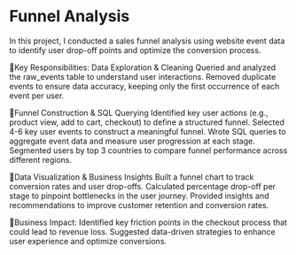 # Funnel Analysis
In this project, I conducted a sales funnel analysis using website event data to identify user drop-off points and optimize the conversion process.

🔹Key Responsibilities:
Data Exploration & Cleaning
Queried and analyzed the raw_events table to understand user interactions.
Removed duplicate events to ensure data accuracy, keeping only the first occurrence of each event per user.

🔹Funnel Construction & SQL Querying
Identified key user actions (e.g., product view, add to cart, checkout) to define a structured funnel. Selected 4-6 key user events to construct a meaningful funnel.
Wrote SQL queries to aggregate event data and measure user progression at each stage.
Segmented users by top 3 countries to compare funnel performance across different regions.

🔹Data Visualization & Business Insights
Built a funnel chart to track conversion rates and user drop-offs.
Calculated percentage drop-off per stage to pinpoint bottlenecks in the user journey.
Provided insights and recommendations to improve customer retention and conversion rates.

🔹Business Impact:
Identified key friction points in the checkout process that could lead to revenue loss.
Suggested data-driven strategies to enhance user experience and optimize conversions.
